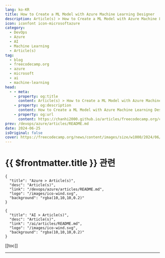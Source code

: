 ```yaml
---
lang: ko-KR
title: How to Create a ML Model with Azure Machine Learning Designer
description: Article(s) > How to Create a ML Model with Azure Machine Learning Designer
icon: iconfont icon-microsoftazure
category: 
  - DevOps
  - Azure
  - AI
  - Machine Learning
  - Article(s)
tag: 
  - blog
  - freecodecamp.org
  - azure
  - microsoft
  - ai
  - machine-learning
head:
  - - meta:
    - property: og:title
      content: Article(s) > How to Create a ML Model with Azure Machine Learning Designer
    - property: og:description
      content: How to Create a ML Model with Azure Machine Learning Designer
    - property: og:url
      content: https://chanhi2000.github.io/articles/freecodecamp.org/create-an-ml-model-with-azure-machine-learning-designer.html
prev: /devops/azure/articles/README.md
date: 2024-06-25
isOriginal: false
cover: https://freecodecamp.org/news/content/images/size/w1000/2024/06/F8825B00-8A4C-41D9-AE75-02A8631DE983.jpeg
---
```


# {{ $frontmatter.title }} 관련

```component VPCard
{
  "title": "Azure > Article(s)",
  "desc": "Article(s)",
  "link": "/devops/azure/articles/README.md",
  "logo": "/images/ico-wind.svg",
  "background": "rgba(10,10,10,0.2)"
}
```

```component VPCard
{
  "title": "AI > Article(s)",
  "desc": "Article(s)",
  "link": "/ai/articles/README.md",
  "logo": "/images/ico-wind.svg",
  "background": "rgba(10,10,10,0.2)"
}
```

[[toc]]

---

<SiteInfo
  name="How to Create a ML Model with Azure Machine Learning Designer"
  desc="Did you know that you can create machine learning models without writing any code? If you’re here, you’re probably curious about how to achieve this. In this article, I will guide you through building a regression model that predicts automobile prices using Azure Machine Learning’s Low-Code/No-Code tools.  Regression is..."
  url="https://freecodecamp.org/news/create-an-ml-model-with-azure-machine-learning-designer/"
  logo="https://cdn.freecodecamp.org/universal/favicons/favicon.ico"
  preview="https://freecodecamp.org/news/content/images/size/w1000/2024/06/F8825B00-8A4C-41D9-AE75-02A8631DE983.jpeg"/>

<!-- TODO: 작성 -->

